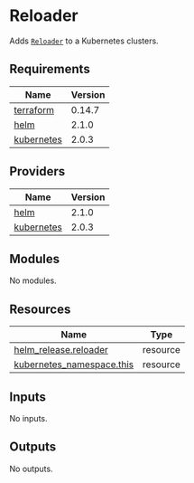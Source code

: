 # Reloader

Adds [`Reloader`](https://github.com/stakater/Reloader) to a Kubernetes clusters.

## Requirements

| Name | Version |
|------|---------|
| <a name="requirement_terraform"></a> [terraform](#requirement\_terraform) | 0.14.7 |
| <a name="requirement_helm"></a> [helm](#requirement\_helm) | 2.1.0 |
| <a name="requirement_kubernetes"></a> [kubernetes](#requirement\_kubernetes) | 2.0.3 |

## Providers

| Name | Version |
|------|---------|
| <a name="provider_helm"></a> [helm](#provider\_helm) | 2.1.0 |
| <a name="provider_kubernetes"></a> [kubernetes](#provider\_kubernetes) | 2.0.3 |

## Modules

No modules.

## Resources

| Name | Type |
|------|------|
| [helm_release.reloader](https://registry.terraform.io/providers/hashicorp/helm/2.1.0/docs/resources/release) | resource |
| [kubernetes_namespace.this](https://registry.terraform.io/providers/hashicorp/kubernetes/2.0.3/docs/resources/namespace) | resource |

## Inputs

No inputs.

## Outputs

No outputs.
